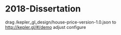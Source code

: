 # 2018-Dissertation
drag /kepler_gl_design/house-price-version-1.0.json to http://kepler.gl/#/demo
adjust configure
